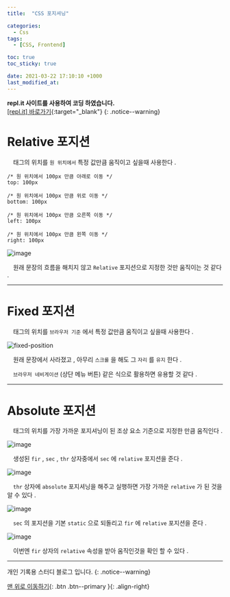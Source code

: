 ```yaml
---
title:  "CSS 포지셔닝" 

categories:
  - Css
tags:
  - [CSS, Frontend]

toc: true
toc_sticky: true

date: 2021-03-22 17:10:10 +1000
last_modified_at: 
---
```

**repl.it 사이트를 사용하여 코딩 하였습니다.**   
[[repl.it] 바로가기](https://replit.com/){:target="_blank"}
{: .notice--warning}

# Relative 포지션

　태그의 위치를 `원 위치에서` 특정 값만큼 움직이고 싶을때 사용한다 .

```
/* 원 위치에서 100px 만큼 아래로 이동 */
top: 100px 

/* 원 위치에서 100px 만큼 위로 이동 */
bottom: 100px

/* 원 위치에서 100px 만큼 오른쪽 이동 */
left: 100px

/* 원 위치에서 100px 만큼 왼쪽 이동 */
right: 100px
```
![image](https://user-images.githubusercontent.com/50429028/111964726-452df000-8b38-11eb-9c91-5efffc5d9d23.png)

　원래 문장의 흐름을 해치지 않고 `Relative` 포지션으로 지정한 것만 움직이는 것 같다 .

***

# Fixed 포지션

　태그의 위치를 `브라우저 기준` 에서 특정 값만큼 움직이고 싶을때 사용한다 .

![fixed-position](https://user-images.githubusercontent.com/50429028/111969944-1b77c780-8b3e-11eb-99d7-656cd1736690.gif)

　원래 문장에서 사라졌고 , 아무리 `스크롤` 을 해도 그 `자리` 를 `유지` 한다 .

　`브라우저 네비게이션` (상단 메뉴 버튼) 같은 식으로 활용하면 유용할 것 같다 .

***

# Absolute 포지션

　태그의 위치를 가장 가까운 포지셔닝이 된 조상 요소 기준으로 지정한 만큼 움직인다 .

![image](https://user-images.githubusercontent.com/50429028/111973059-7363fd80-8b41-11eb-982b-9fd8ab4b9511.png)

　생성된 `fir` , `sec` ,  `thr` 상자중에서 `sec` 에 `relative` 포지션을 준다 .

![image](https://user-images.githubusercontent.com/50429028/111973194-97274380-8b41-11eb-88e4-00a92ca916d4.png)

　`thr` 상자에 `absolute` 포지셔닝을 해주고 실행하면 가장 가까운 `relative` 가 된 것을 알 수 있다 .

![image](https://user-images.githubusercontent.com/50429028/111973764-2e8c9680-8b42-11eb-9a67-cba111d1733a.png)

　`sec` 의 포지션을 기본 `static` 으로 되돌리고 `fir` 에 `relative` 포지션을 준다 .

![image](https://user-images.githubusercontent.com/50429028/111974097-875c2f00-8b42-11eb-9116-189ffe9fa79a.png)

　이번엔 `fir` 상자의 `relative` 속성을 받아 움직인것을 확인 할 수 있다 .
<br>

***

개인 기록용 스터디 블로그 입니다.
{: .notice--warning}

[맨 위로 이동하기](#){: .btn .btn--primary }{: .align-right}